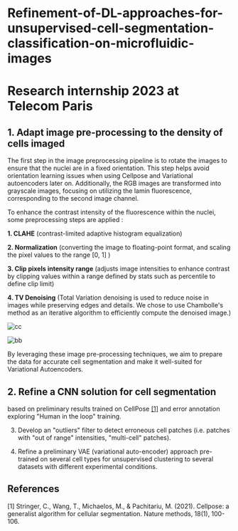 # Refinement-of-DL-approaches-for-unsupervised-cell-segmentation-classification-on-microfluidic-images
# Research internship 2023 at Telecom Paris



## 1. Adapt image pre-processing to the density of cells imaged

The first step in the image preprocessing pipeline is to rotate the images to ensure that the nuclei are in a fixed orientation. This step helps avoid orientation learning issues when using Cellpose and Variational autoencoders later on. Additionally, the RGB images are transformed into grayscale images, focusing on utilizing the lamin fluorescence, corresponding to the second image channel. 

To enhance the contrast intensity of the fluorescence within the nuclei, some preprocessing steps are applied :
    
**1. CLAHE** (contrast-limited adaptive histogram equalization)

**2. Normalization** (converting the image to floating-point format, and scaling the pixel values to the range [0, 1] )

**3. Clip pixels intensity range** (adjusts image intensities to enhance contrast by clipping values within a range defined by stats such as percentile to define clip limit)

**4. TV Denoising** (Total Variation denoising is used to reduce noise in images while preserving edges and details. We chose to use Chambolle's method as an iterative algorithm to efficiently compute the denoised image.)


![cc](https://github.com/souheib1/Refinement-of-DL-approaches-for-unsupervised-cell-segmentation-classification-on-microfluidic-images/assets/73786465/450dfce0-d1ac-428c-a84e-8b62b5aedbcd)

![bb](https://github.com/souheib1/Refinement-of-DL-approaches-for-unsupervised-cell-segmentation-classification-on-microfluidic-images/assets/73786465/a635f9b0-90db-40fd-ba11-7a830d8d627a)

By leveraging these image pre-processing techniques, we aim to prepare the data for accurate cell segmentation and make it well-suited for Variational Autoencoders. 

## 2. Refine a CNN solution for cell segmentation 
based on preliminary results trained on CellPose [[1]](#1) and error annotation exploring "Human in the loop" training.

3. Develop an "outliers" filter to detect erroneous cell patches (i.e. patches with "out of range" intensities, "multi-cell" patches).

4. Refine a preliminary VAE (variational auto-encoder) approach pre-trained on several cell types for unsupervised clustering to several datasets with different experimental conditions.


## References
<a id="1">[1]</a> 
Stringer, C., Wang, T., Michaelos, M., & Pachitariu, M. (2021). 
Cellpose: a generalist algorithm for cellular segmentation. 
Nature methods, 18(1), 100-106.
